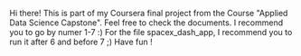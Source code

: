 Hi there!
This is part of my Coursera final project from the Course "Applied Data Science Capstone".
Feel free to check the documents. I recommend you to go by numer 1-7 :)
For the file spacex_dash_app, I recommend you to run it after 6 and before 7 ;)
Have fun !
